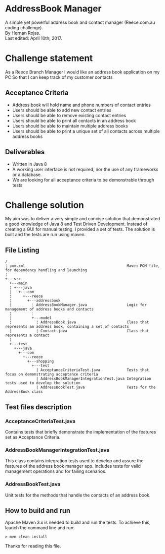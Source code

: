 # AddressBook Manager
A simple yet powerful address book and contact manager (Reece.com.au coding challenge).<br>
By Hernan Rojas.<br>
Last edited: April 10th, 2017.

# Challenge statement
As a Reece Branch Manager I would like an address book application on my PC So that I can keep track of my customer contacts

## Acceptance Criteria
- Address book will hold name and phone numbers of contact entries
- Users should be able to add new contact entries
- Users should be able to remove existing contact entries
- Users should be able to print all contacts in an address book
- Users should be able to maintain multiple address books
- Users should be able to print a unique set of all contacts across multiple address books

## Deliverables
- Written in Java 8
- A working user interface is not required, nor the use of any frameworks or a database.
- We are looking for all acceptance criteria to be demonstrable through tests

# Challenge solution
My aim was to deliver a very simple and concise solution that demonstrated a good knowledge of Java 8 and Test Driven Development. Instead of creating a GUI for manual testing, I provided a set of tests. The solution is built and the tests are run using maven.

## File Listing
```
/
¦ pom.xml                                              Maven POM file, for dependency handling and launching
¦
+---src
  +---main
  ¦ +---java
  ¦   +---com
  ¦     +---reece
  ¦       +---addressbook
  ¦         ¦ AddressBookManager.java                  Logic for management of address books and contacts
  ¦         ¦
  ¦         +---model
  ¦           ¦ AddressBook.java                       Class that represents an address book, containing a set of contacts
  ¦           ¦ Contact.java                           Class that represents a contact
  ¦
  +---test
    +---java
      +---com
        +---reece
          +---shopping
            +---test
              | AcceptanceCriteriaTest.java            Tests that focus on demonstrating acceptance criteria
              | AddressBookManagerIntegrationTest.java Integration tests used to develop the solution
              | AddressBookTest.java                   Tests for the AddressBook class
```

## Test files description
### AcceptanceCriteriaTest.java
Contains tests that briefly demonstrate the implementation of the features set as Acceptance Criteria.

### AddressBookManagerIntegrationTest.java
This class contains integration tests used to develop and assure the features of the address book manager app. Includes tests for valid management operations and for failing scenarios.

### AddressBookTest.java
Unit tests for the methods that handle the contacts of an address book.

## How to build and run
Apache Maven 3.x is needed to build and run the tests. To achieve this, launch the command line and run: 
```
> mvn clean install
```

Thanks for reading this file.
